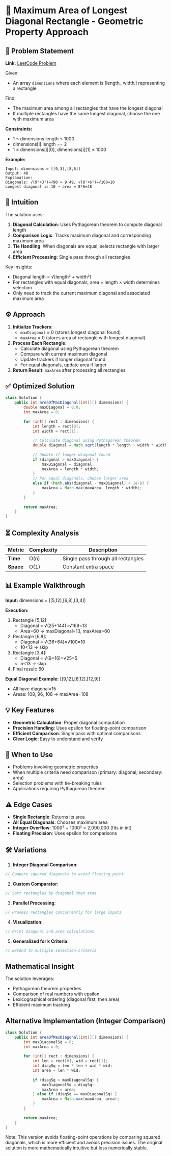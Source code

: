 # 📏 Maximum Area of Longest Diagonal Rectangle - Geometric Property Approach

## 📜 Problem Statement
**Link:** [LeetCode Problem](https://leetcode.com/problems/maximum-area-of-longest-diagonal-rectangle/description/?envType=daily-question&envId=2025-08-26)

Given:
- An array `dimensions` where each element is [lengthᵢ, widthᵢ] representing a rectangle

Find:
- The maximum area among all rectangles that have the longest diagonal
- If multiple rectangles have the same longest diagonal, choose the one with maximum area

**Constraints:**
- 1 ≤ dimensions.length ≤ 1000
- dimensions[i].length == 2
- 1 ≤ dimensions[i][0], dimensions[i][1] ≤ 1000

**Example:**
```text
Input: dimensions = [[9,3],[8,6]]
Output: 48
Explanation: 
Diagonals: √(9²+3²)=√90 ≈ 9.49, √(8²+6²)=√100=10
Longest diagonal is 10 → area = 8*6=48
```

## 🧠 Intuition
The solution uses:
1. **Diagonal Calculation**: Uses Pythagorean theorem to compute diagonal length
2. **Comparison Logic**: Tracks maximum diagonal and corresponding maximum area
3. **Tie Handling**: When diagonals are equal, selects rectangle with larger area
4. **Efficient Processing**: Single pass through all rectangles

Key Insights:
- Diagonal length = √(length² + width²)
- For rectangles with equal diagonals, area = length × width determines selection
- Only need to track the current maximum diagonal and associated maximum area

## ⚙️ Approach
1. **Initialize Trackers**:
   - `maxDiagonal` = 0 (stores longest diagonal found)
   - `maxArea` = 0 (stores area of rectangle with longest diagonal)
2. **Process Each Rectangle**:
   - Calculate diagonal using Pythagorean theorem
   - Compare with current maximum diagonal
   - Update trackers if longer diagonal found
   - For equal diagonals, update area if larger
3. **Return Result**: `maxArea` after processing all rectangles

## ✅ Optimized Solution
```java
class Solution {
    public int areaOfMaxDiagonal(int[][] dimensions) {
        double maxDiagonal = 0.0;
        int maxArea = 0;
        
        for (int[] rect : dimensions) {
            int length = rect[0];
            int width = rect[1];
            
            // Calculate diagonal using Pythagorean theorem
            double diagonal = Math.sqrt(length * length + width * width);
            
            // Update if longer diagonal found
            if (diagonal > maxDiagonal) {
                maxDiagonal = diagonal;
                maxArea = length * width;
            } 
            // For equal diagonals, choose larger area
            else if (Math.abs(diagonal - maxDiagonal) < 1e-9) {
                maxArea = Math.max(maxArea, length * width);
            }
        }
        
        return maxArea;
    }
}
```

## ⏳ Complexity Analysis
| Metric          | Complexity | Description |
|-----------------|------------|-------------|
| **Time**        | O(n)       | Single pass through all rectangles |
| **Space**       | O(1)       | Constant extra space |

## 📊 Example Walkthrough
**Input:** dimensions = [[5,12],[6,8],[3,4]]

**Execution:**
1. Rectangle [5,12]:
   - Diagonal = √(25+144)=√169=13
   - Area=60 → maxDiagonal=13, maxArea=60
2. Rectangle [6,8]:
   - Diagonal = √(36+64)=√100=10
   - 10<13 → skip
3. Rectangle [3,4]:
   - Diagonal = √(9+16)=√25=5
   - 5<13 → skip
4. Final result: 60

**Equal Diagonal Example:** [[9,12],[8,12],[12,9]]
- All have diagonal=15
- Areas: 108, 96, 108 → maxArea=108

## 💡 Key Features
- **Geometric Calculation**: Proper diagonal computation
- **Precision Handling**: Uses epsilon for floating-point comparison
- **Efficient Comparison**: Single pass with optimal comparisons
- **Clear Logic**: Easy to understand and verify

## 🚀 When to Use
- Problems involving geometric properties
- When multiple criteria need comparison (primary: diagonal, secondary: area)
- Selection problems with tie-breaking rules
- Applications requiring Pythagorean theorem

## ⚠️ Edge Cases
- **Single Rectangle**: Returns its area
- **All Equal Diagonals**: Chooses maximum area
- **Integer Overflow**: 1000² + 1000² = 2,000,000 (fits in int)
- **Floating Precision**: Uses epsilon for comparisons

## 🛠 Variations
1. **Integer Diagonal Comparison**:
```java
// Compare squared diagonals to avoid floating-point
```

2. **Custom Comparator**:
```java
// Sort rectangles by diagonal then area
```

3. **Parallel Processing**:
```java
// Process rectangles concurrently for large inputs
```

4. **Visualization**:
```java
// Print diagonal and area calculations
```

5. **Generalized for k Criteria**:
```java
// Extend to multiple selection criteria
```

## Mathematical Insight
The solution leverages:
- Pythagorean theorem properties
- Comparison of real numbers with epsilon
- Lexicographical ordering (diagonal first, then area)
- Efficient maximum tracking

## Alternative Implementation (Integer Comparison)
```java
class Solution {
    public int areaOfMaxDiagonal(int[][] dimensions) {
        int maxDiagonalSq = 0;
        int maxArea = 0;
        
        for (int[] rect : dimensions) {
            int len = rect[0], wid = rect[1];
            int diagSq = len * len + wid * wid;
            int area = len * wid;
            
            if (diagSq > maxDiagonalSq) {
                maxDiagonalSq = diagSq;
                maxArea = area;
            } else if (diagSq == maxDiagonalSq) {
                maxArea = Math.max(maxArea, area);
            }
        }
        
        return maxArea;
    }
}
```
Note: This version avoids floating-point operations by comparing squared diagonals, which is more efficient and avoids precision issues. The original solution is more mathematically intuitive but less numerically stable.
